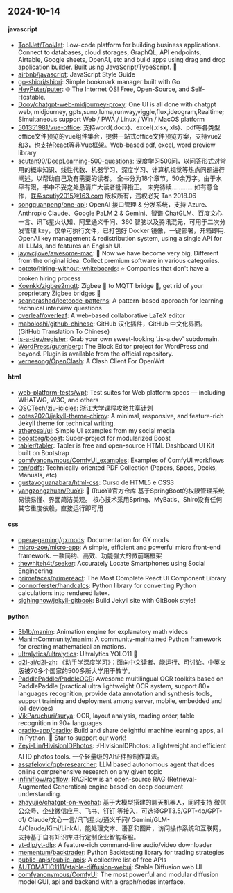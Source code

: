 ## 2024-10-14

#### javascript
* [ToolJet/ToolJet](https://github.com/ToolJet/ToolJet): Low-code platform for building business applications. Connect to databases, cloud storages, GraphQL, API endpoints, Airtable, Google sheets, OpenAI, etc and build apps using drag and drop application builder. Built using JavaScript/TypeScript. 🚀
* [airbnb/javascript](https://github.com/airbnb/javascript): JavaScript Style Guide
* [go-shiori/shiori](https://github.com/go-shiori/shiori): Simple bookmark manager built with Go
* [HeyPuter/puter](https://github.com/HeyPuter/puter): 🌐 The Internet OS! Free, Open-Source, and Self-Hostable.
* [Dooy/chatgpt-web-midjourney-proxy](https://github.com/Dooy/chatgpt-web-midjourney-proxy): One UI is all done with chatgpt web, midjourney, gpts,suno,luma,runway,viggle,flux,ideogram,Realtime; Simultaneous support Web / PWA / Linux / Win / MacOS platform
* [501351981/vue-office](https://github.com/501351981/vue-office): 支持word(.docx)、excel(.xlsx,.xls)、pdf等各类型office文件预览的vue组件集合，提供一站式office文件预览方案，支持vue2和3，也支持React等非Vue框架。Web-based pdf, excel, word preview library
* [scutan90/DeepLearning-500-questions](https://github.com/scutan90/DeepLearning-500-questions): 深度学习500问，以问答形式对常用的概率知识、线性代数、机器学习、深度学习、计算机视觉等热点问题进行阐述，以帮助自己及有需要的读者。 全书分为18个章节，50余万字。由于水平有限，书中不妥之处恳请广大读者批评指正。 未完待续............ 如有意合作，联系scutjy2015@163.com 版权所有，违权必究 Tan 2018.06
* [songquanpeng/one-api](https://github.com/songquanpeng/one-api): OpenAI 接口管理 & 分发系统，支持 Azure、Anthropic Claude、Google PaLM 2 & Gemini、智谱 ChatGLM、百度文心一言、讯飞星火认知、阿里通义千问、360 智脑以及腾讯混元，可用于二次分发管理 key，仅单可执行文件，已打包好 Docker 镜像，一键部署，开箱即用. OpenAI key management & redistribution system, using a single API for all LLMs, and features an English UI.
* [jaywcjlove/awesome-mac](https://github.com/jaywcjlove/awesome-mac):  Now we have become very big, Different from the original idea. Collect premium software in various categories.
* [poteto/hiring-without-whiteboards](https://github.com/poteto/hiring-without-whiteboards): ⭐️ Companies that don't have a broken hiring process
* [Koenkk/zigbee2mqtt](https://github.com/Koenkk/zigbee2mqtt): Zigbee 🐝 to MQTT bridge 🌉, get rid of your proprietary Zigbee bridges 🔨
* [seanprashad/leetcode-patterns](https://github.com/seanprashad/leetcode-patterns): A pattern-based approach for learning technical interview questions
* [overleaf/overleaf](https://github.com/overleaf/overleaf): A web-based collaborative LaTeX editor
* [maboloshi/github-chinese](https://github.com/maboloshi/github-chinese): GitHub 汉化插件，GitHub 中文化界面。 (GitHub Translation To Chinese)
* [is-a-dev/register](https://github.com/is-a-dev/register): Grab your own sweet-looking '.is-a.dev' subdomain.
* [WordPress/gutenberg](https://github.com/WordPress/gutenberg): The Block Editor project for WordPress and beyond. Plugin is available from the official repository.
* [vernesong/OpenClash](https://github.com/vernesong/OpenClash): A Clash Client For OpenWrt

#### html
* [web-platform-tests/wpt](https://github.com/web-platform-tests/wpt): Test suites for Web platform specs — including WHATWG, W3C, and others
* [QSCTech/zju-icicles](https://github.com/QSCTech/zju-icicles): 浙江大学课程攻略共享计划
* [cotes2020/jekyll-theme-chirpy](https://github.com/cotes2020/jekyll-theme-chirpy): A minimal, responsive, and feature-rich Jekyll theme for technical writing.
* [atherosai/ui](https://github.com/atherosai/ui): Simple UI examples from my social media
* [boostorg/boost](https://github.com/boostorg/boost): Super-project for modularized Boost
* [tabler/tabler](https://github.com/tabler/tabler): Tabler is free and open-source HTML Dashboard UI Kit built on Bootstrap
* [comfyanonymous/ComfyUI_examples](https://github.com/comfyanonymous/ComfyUI_examples): Examples of ComfyUI workflows
* [tpn/pdfs](https://github.com/tpn/pdfs): Technically-oriented PDF Collection (Papers, Specs, Decks, Manuals, etc)
* [gustavoguanabara/html-css](https://github.com/gustavoguanabara/html-css): Curso de HTML5 e CSS3
* [yangzongzhuan/RuoYi](https://github.com/yangzongzhuan/RuoYi): 🎉 (RuoYi)官方仓库 基于SpringBoot的权限管理系统 易读易懂、界面简洁美观。 核心技术采用Spring、MyBatis、Shiro没有任何其它重度依赖。直接运行即可用

#### css
* [opera-gaming/gxmods](https://github.com/opera-gaming/gxmods): Documentation for GX mods
* [micro-zoe/micro-app](https://github.com/micro-zoe/micro-app): A simple, efficient and powerful micro front-end framework. 一款简约、高效、功能强大的微前端框架
* [thewhiteh4t/seeker](https://github.com/thewhiteh4t/seeker): Accurately Locate Smartphones using Social Engineering
* [primefaces/primereact](https://github.com/primefaces/primereact): The Most Complete React UI Component Library
* [connorferster/handcalcs](https://github.com/connorferster/handcalcs): Python library for converting Python calculations into rendered latex.
* [sighingnow/jekyll-gitbook](https://github.com/sighingnow/jekyll-gitbook): Build Jekyll site with GitBook style!

#### python
* [3b1b/manim](https://github.com/3b1b/manim): Animation engine for explanatory math videos
* [ManimCommunity/manim](https://github.com/ManimCommunity/manim): A community-maintained Python framework for creating mathematical animations.
* [ultralytics/ultralytics](https://github.com/ultralytics/ultralytics): Ultralytics YOLO11 🚀
* [d2l-ai/d2l-zh](https://github.com/d2l-ai/d2l-zh): 《动手学深度学习》：面向中文读者、能运行、可讨论。中英文版被70多个国家的500多所大学用于教学。
* [PaddlePaddle/PaddleOCR](https://github.com/PaddlePaddle/PaddleOCR): Awesome multilingual OCR toolkits based on PaddlePaddle (practical ultra lightweight OCR system, support 80+ languages recognition, provide data annotation and synthesis tools, support training and deployment among server, mobile, embedded and IoT devices)
* [VikParuchuri/surya](https://github.com/VikParuchuri/surya): OCR, layout analysis, reading order, table recognition in 90+ languages
* [gradio-app/gradio](https://github.com/gradio-app/gradio): Build and share delightful machine learning apps, all in Python. 🌟 Star to support our work!
* [Zeyi-Lin/HivisionIDPhotos](https://github.com/Zeyi-Lin/HivisionIDPhotos): ⚡️HivisionIDPhotos: a lightweight and efficient AI ID photos tools. 一个轻量级的AI证件照制作算法。
* [assafelovic/gpt-researcher](https://github.com/assafelovic/gpt-researcher): LLM based autonomous agent that does online comprehensive research on any given topic
* [infiniflow/ragflow](https://github.com/infiniflow/ragflow): RAGFlow is an open-source RAG (Retrieval-Augmented Generation) engine based on deep document understanding.
* [zhayujie/chatgpt-on-wechat](https://github.com/zhayujie/chatgpt-on-wechat): 基于大模型搭建的聊天机器人，同时支持 微信公众号、企业微信应用、飞书、钉钉 等接入，可选择GPT3.5/GPT-4o/GPT-o1/ Claude/文心一言/讯飞星火/通义千问/ Gemini/GLM-4/Claude/Kimi/LinkAI，能处理文本、语音和图片，访问操作系统和互联网，支持基于自有知识库进行定制企业智能客服。
* [yt-dlp/yt-dlp](https://github.com/yt-dlp/yt-dlp): A feature-rich command-line audio/video downloader
* [mementum/backtrader](https://github.com/mementum/backtrader): Python Backtesting library for trading strategies
* [public-apis/public-apis](https://github.com/public-apis/public-apis): A collective list of free APIs
* [AUTOMATIC1111/stable-diffusion-webui](https://github.com/AUTOMATIC1111/stable-diffusion-webui): Stable Diffusion web UI
* [comfyanonymous/ComfyUI](https://github.com/comfyanonymous/ComfyUI): The most powerful and modular diffusion model GUI, api and backend with a graph/nodes interface.
